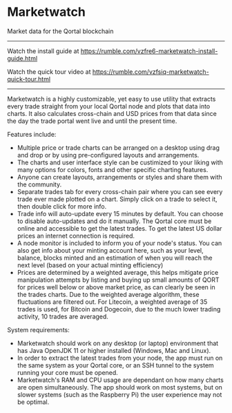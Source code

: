 # Marketwatch
Market data for the Qortal blockchain

-------------------
Watch the install guide at https://rumble.com/vzfre6-marketwatch-install-guide.html

Watch the quick tour video at https://rumble.com/vzfsiq-marketwatch-quick-tour.html

-----------------

Marketwatch is a highly customizable, yet easy to use utility that extracts every trade straight from your local Qortal node and plots that data into charts. It also calculates cross-chain and USD prices from that data since the day the trade portal went live and until the present time.

Features include:

- Multiple price or trade charts can be arranged on a desktop using drag and drop or by using pre-configured layouts and arrangements.
- The charts and user interface style can be custimized to your liking with many options for colors, fonts and other specific charting features.
- Anyone can create layouts, arrangements or styles and share them with the community.
- Separate trades tab for every cross-chain pair where you can see every trade ever made plotted on a chart. Simply click on a trade to select it, then double click for more info.
- Trade info will auto-update every 15 minutes by default. You can choose to disable auto-updates and do it manually. The Qortal core must be online and accessible to get the latest trades. To get the latest US dollar prices an internet connection is required.
- A node monitor is included to inform you of your node's status. You can also get info about your minting account here, such as your level, balance, blocks minted and an estimation of when you will reach the next level (based on your actual minting efficiency)
- Prices are determined by a weighted average, this helps mitigate price manipulation attempts by listing and buying up small amounts of QORT for prices well below or above market price, as can clearly be seen in the trades charts. Due to the weighted average algorithm, these fluctuations are filtered out. For Litecoin, a weighted average of 35 trades is used, for Bitcoin and Dogecoin, due to the much lower trading activity, 10 trades are averaged.

System requirements:

- Marketwatch should work on any desktop (or laptop) environment that has Java OpenJDK 11 or higher installed (Windows, Mac and Linux).
- In order to extract the latest trades from your node, the app must run on the same system as your Qortal core, or an SSH tunnel to the system running your core must be opened.
- Marketwatch's RAM and CPU usage are dependant on how many charts are open simultaneously. The app should work on most systems, but on slower systems (such as the Raspberry Pi) the user experience may not be optimal.
